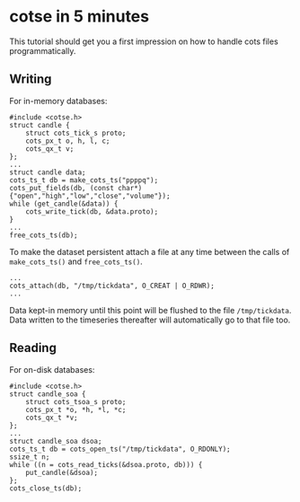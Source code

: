cotse in 5 minutes
==================

This tutorial should get you a first impression on how to handle cots
files programmatically.


Writing
-------

For in-memory databases:

    #include <cotse.h>
    struct candle {
    	struct cots_tick_s proto;
    	cots_px_t o, h, l, c;
        cots_qx_t v;
    };
    ...
    struct candle data;
    cots_ts_t db = make_cots_ts("ppppq");
    cots_put_fields(db, (const char*){"open","high","low","close","volume"});
    while (get_candle(&data)) {
    	cots_write_tick(db, &data.proto);
    }
    ...
    free_cots_ts(db);


To make the dataset persistent attach a file at any time between
the calls of `make_cots_ts()` and `free_cots_ts()`.

    ...
    cots_attach(db, "/tmp/tickdata", O_CREAT | O_RDWR);
    ...

Data kept-in memory until this point will be flushed to the file
`/tmp/tickdata`.  Data written to the timeseries thereafter will
automatically go to that file too.


Reading
-------

For on-disk databases:

    #include <cotse.h>
    struct candle_soa {
    	struct cots_tsoa_s proto;
    	cots_px_t *o, *h, *l, *c;
    	cots_qx_t *v;
    };
    ...
    struct candle_soa dsoa;
    cots_ts_t db = cots_open_ts("/tmp/tickdata", O_RDONLY);
    ssize_t n;
    while ((n = cots_read_ticks(&dsoa.proto, db))) {
    	put_candle(&dsoa);
    };
    cots_close_ts(db);
